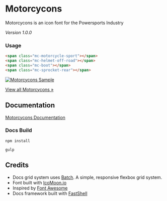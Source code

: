 
# Motorcycons

Motorcycons is an icon font for the Powersports Industry

*Version 1.0.0*

### Usage
```html
<span class="mc-motorcycle-sport"></span>
<span class="mc-helmet-off-road"></span>
<span class="mc-boot"></span>
<span class="mc-sprocket-rear"></span>
```

[![Motorcycons Sample](https://cloud.githubusercontent.com/assets/3717760/9476166/54cc952e-4b39-11e5-8f9c-64ae73858138.png)](https://martskin.github.io/motorcycons)

[View all Motorcycons »](https://martskin.github.io/motorcycons)

## Documentation
[Motorcycons Documentation](https://martskin.github.io/motorcycons)

### Docs Build
``npm install``

``gulp``

## Credits
* Docs grid system uses [Batch](https://martskin.github.io/batch). A simple, responsive flexbox grid system.
* Font built with [IcoMoon.io](https://icomoon.io/)
* Inspired by [Font Awesome](https://fortawesome.github.io/Font-Awesome/)
* Docs framework built with [FastShell](https://github.com/HosseinKarami/fastshell)
